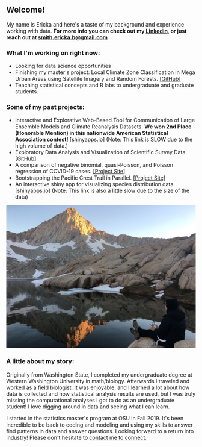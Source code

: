 ## Welcome!

My name is Ericka and here's a taste of my background and experience working with data. **For more info you can check out my [LinkedIn](https://www.linkedin.com/in/erickabsmith/), or just reach out at <smith.ericka.b@gmail.com>**

### What I'm working on right now: 

* Looking for data science opportunities
* Finishing my master's project: Local Climate Zone Classification in Mega Urban Areas using Satellite Imagery and Random Forests. [[GitHub]](https://github.com/erickabsmith/masters-project-lcz-classification) 
* Teaching statistical concepts and R labs to undergraduate and graduate students. 

### Some of my past projects:

* Interactive and Explorative Web-Based Tool for Communication of Large Ensemble Models and Climate Reanalysis Datasets. **We won 2nd Place (Honorable Mention) in this nationwide American Statistical Association contest!** [[shinyapps.io]](https://jimmylovestea.shinyapps.io/datadash/) (Note: This link is SLOW due to the high volume of data.)
* Exploratory Data Analysis and Visualization of Scientific Survey Data. [[GitHub]](https://github.com/erickabsmith/flatfish_2020)
* A comparison of negative binomial, quasi-Poisson, and Poisson regression of COVID-19 cases. [[Project Site]](https://erickabsmith.github.io/generalized_regression_models/)
* Bootstrapping the Pacific Crest Trail in Parallel. [[Project Site]](https://erickabsmith.github.io/erickabsmith-project-trail/)
* An interactive shiny app for visualizing species distribution data. [[shinyapps.io]](https://erickabsmith.shinyapps.io/catch-data/) (Note: This link is also a little slow due to the size of the data)



![Here's a photo of me fishing in Mineral King, CA. I love backpacking and it was quite the hike to get up here!](images/mineral_king.JPG)

### A little about my story:

Originally from Washington State, I completed my undergraduate degree at Western Washington University in math/biology. Afterwards I traveled and worked as a field biologist. It was enjoyable, and I learned a lot about how data is collected and how statistical analysis results are used, but I was truly missing the computational analyses I got to do as an undergraduate student! I love digging around in data and seeing what I can learn.

I started in the statistics master's program at OSU in Fall 2019. It's been incredible to be back to coding and modeling and using my skills to answer find patterns in data and answer questions. Looking forward to a return into industry! Please don't hesitate to [contact me to connect.](mailto:smith.ericka.b@gmail.com)
